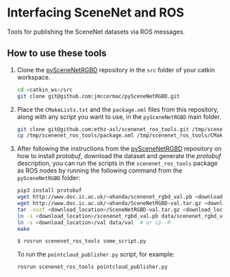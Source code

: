 # Interfacing SceneNet and ROS
Tools for publishing the SceneNet datasets via ROS messages.

## How to use these tools
1. Clone the [pySceneNetRGBD](https://github.com/jmccormac/pySceneNetRGBD) repository in the `src` folder of your catkin workspace.

    ```bash
    cd <catkin_ws>/src
    git clone git@github.com:jmccormac/pySceneNetRGBD.git
    ```
2. Place the `CMakeLists.txt` and the `package.xml` files from this repository, along with any script you want to use, in the `pySceneNetRGBD` main folder.

    ```bash
    git clone git@github.com:ethz-asl/scenenet_ros_tools.git /tmp/scenenet_ros_tools
    cp /tmp/scenenet_ros_tools/package.xml /tmp/scenenet_ros_tools/CMakeLists.txt /tmp/scenenet_ros_tools/pointcloud_publisher.py pySceneNetRGBD/
    ```

3. After following the instructions from the [pySceneNetRGBD](https://github.com/jmccormac/pySceneNetRGBD) repository on how to install _protobuf_, download the dataset and generate the _protobuf_ description, you can run the scripts in the `scenenet_ros_tools` package as ROS nodes by running the following command from the `pySceneNetRGBD` folder:

    ```bash
    pip3 install protobuf
    wget http://www.doc.ic.ac.uk/~ahanda/scenenet_rgbd_val.pb <download_location>/scenenet_rgbd_val.pb
    wget http://www.doc.ic.ac.uk/~ahanda/SceneNetRGBD-val.tar.gz <download_location>/SceneNetRGBD-val.tar.gz
    tar -xvzf <download_location>/SceneNetRGBD-val.tar.gz <download_location>
    ln -s <download_location>/scenenet_rgbd_val.pb data/scenenet_rgbd_val.pb  # or cp
    ln -s <download_location>/val data/val  # or cp -R
    make
    ```

    ```bash
    $ rosrun scenenet_ros_tools some_script.py
    ```

    To run the `pointcloud_publisher.py` script, for example:

    ```bash
    rosrun scenenet_ros_tools pointcloud_publisher.py
    ```
